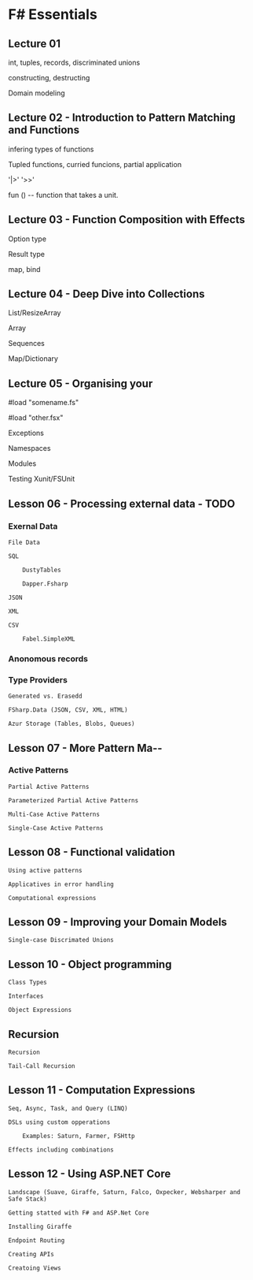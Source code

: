 # F# Essentials

## Lecture 01

int, tuples, records, discriminated unions

constructing, destructing

Domain modeling

## Lecture 02 - Introduction to Pattern Matching and Functions

infering types of functions

Tupled functions, curried funcions, partial application

'|>' '>>'

fun ()  -- function that takes a unit.

## Lecture 03 - Function Composition with Effects

Option type

Result type

map, bind

## Lecture 04 - Deep Dive into Collections

List/ResizeArray

Array

Sequences

Map/Dictionary

## Lecture 05 - Organising your

#load "somename.fs"

#load "other.fsx"

Exceptions

Namespaces

Modules

Testing  Xunit/FSUnit

## Lesson 06 - Processing external data - TODO

### Exernal Data

    File Data

    SQL

        DustyTables

        Dapper.Fsharp

    JSON

    XML

    CSV

        Fabel.SimpleXML

### Anonomous records

### Type Providers

    Generated vs. Erasedd

    FSharp.Data (JSON, CSV, XML, HTML)

    Azur Storage (Tables, Blobs, Queues)

## Lesson 07 - More Pattern Ma--

### Active Patterns

    Partial Active Patterns

    Parameterized Partial Active Patterns

    Multi-Case Active Patterns

    Single-Case Active Patterns

## Lesson 08 - Functional validation

    Using active patterns

    Applicatives in error handling

    Computational expressions

## Lesson 09 - Improving your Domain Models

    Single-case Discrimated Unions

## Lesson 10 - Object programming

    Class Types

    Interfaces

    Object Expressions

## Recursion

    Recursion

    Tail-Call Recursion

## Lesson 11 - Computation Expressions

    Seq, Async, Task, and Query (LINQ)

    DSLs using custom opperations

        Examples: Saturn, Farmer, FSHttp

    Effects including combinations

## Lesson 12 - Using ASP.NET Core

    Landscape (Suave, Giraffe, Saturn, Falco, Oxpecker, Websharper and Safe Stack)

    Getting statted with F# and ASP.Net Core

    Installing Giraffe

    Endpoint Routing

    Creating APIs

    Creatoing Views
